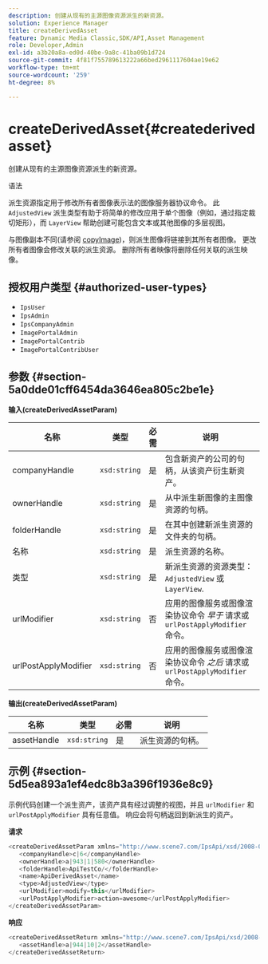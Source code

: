 ```yaml
---
description: 创建从现有的主源图像资源派生的新资源。
solution: Experience Manager
title: createDerivedAsset
feature: Dynamic Media Classic,SDK/API,Asset Management
role: Developer,Admin
exl-id: a3b20a8a-ed0d-40be-9a8c-41ba09b1d724
source-git-commit: 4f81f755789613222a66bed2961117604ae19e62
workflow-type: tm+mt
source-wordcount: '259'
ht-degree: 8%

---
```


# createDerivedAsset{#createderivedasset}

创建从现有的主源图像资源派生的新资源。

语法

<!--<a id="section_FE43FF204ED644C2AC901AF45982E942"></a>-->

派生资源指定用于修改所有者图像表示法的图像服务器协议命令。 此 `AdjustedView` 派生类型有助于将简单的修改应用于单个图像（例如，通过指定裁切矩形），而 `LayerView` 帮助创建可能包含文本或其他图像的多层视图。

与图像副本不同(请参阅 [copyImage](../../../operations/c-operations-intro/c-methods/r-copy-image.md#reference-0785131e690b4ad08be69172023f35d0))，则派生图像将链接到其所有者图像。 更改所有者图像会修改关联的派生资源。 删除所有者映像将删除任何关联的派生映像。

## 授权用户类型 {#authorized-user-types}

* `IpsUser`
* `IpsAdmin`
* `IpsCompanyAdmin`
* `ImagePortalAdmin`
* `ImagePortalContrib`
* `ImagePortalContribUser`

## 参数 {#section-5a0dde01cff6454da3646ea805c2be1e}

**输入(createDerivedAssetParam)**

| 名称 | 类型 | 必需 | 说明 |
|---|---|---|---|
| companyHandle | `xsd:string` | 是 | 包含新资产的公司的句柄，从该资产衍生新资产。 |
| ownerHandle | `xsd:string` | 是 | 从中派生新图像的主图像资源的句柄。 |
| folderHandle | `xsd:string` | 是 | 在其中创建新派生资源的文件夹的句柄。 |
| 名称 | `xsd:string` | 是 | 派生资源的名称。 |
| 类型 | `xsd:string` | 是 | 新派生资源的资源类型： `AdjustedView` 或 `LayerView`. |
| urlModifier | `xsd:string` | 否 | 应用的图像服务或图像渲染协议命令 *早于* 请求或 `urlPostApplyModifier` 命令。 |
| urlPostApplyModifier | `xsd:string` | 否 | 应用的图像服务或图像渲染协议命令 *之后* 请求或 `urlPostApplyModifier` 命令。 |

**输出(createDerivedAssetParam)**

| 名称 | 类型 | 必需 | 说明 |
|---|---|---|---|
| assetHandle | `xsd:string` | 是 | 派生资源的句柄。 |

## 示例 {#section-5d5ea893a1ef4edc8b3a396f1936e8c9}

示例代码创建一个派生资产，该资产具有经过调整的视图，并且 `urlModifier` 和 `urlPostApplyModifier` 具有任意值。 响应会将句柄返回到新派生的资产。

**请求**

```java
<createDerivedAssetParam xmlns="http://www.scene7.com/IpsApi/xsd/2008-01-15">
   <companyHandle>c|6</companyHandle>
   <ownerHandle>a|943|1|580</ownerHandle>
   <folderHandle>ApiTestCo/</folderHandle>
   <name>ApiDerivedAsset</name>
   <type>AdjustedView</type>
   <urlModifier>modify=this</urlModifier>
   <urlPostApplyModifier>action=awesome</urlPostApplyModifier>
</createDerivedAssetParam>
```

**响应**

```java
<createDerivedAssetReturn xmlns="http://www.scene7.com/IpsApi/xsd/2008-01-15">
   <assetHandle>a|944|10|2</assetHandle>
</createDerivedAssetReturn>
```
